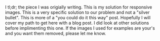 I tl;dr; the piece I was origially writing. This is my solution for responsive images. This is a very specific solution to our problem and not a "silver bullet". This is more of a "you could do it this way" post. Hopefully I will cover my path to get here with a blog post. I did look at other solutions before implimenting this one. If the images I used for examples are your's and you want them removed, please let me know.